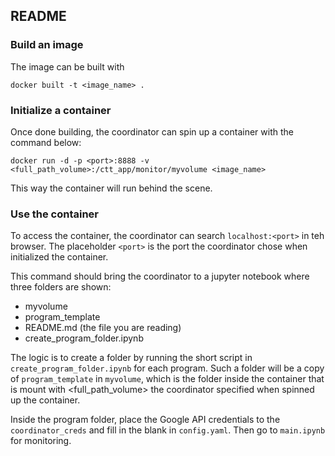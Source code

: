 ## README

### Build an image

The image can be built with 

``docker built -t <image_name> .``

### Initialize a container

Once done building, the coordinator can spin up a container with the command below:

``docker run -d -p <port>:8888 -v <full_path_volume>:/ctt_app/monitor/myvolume <image_name>``

This way the container will run behind the scene.

### Use the container

To access the container, the coordinator can search ``localhost:<port>`` in teh browser. The placeholder `<port>` is the port the coordinator chose when initialized the container.

This command should bring the coordinator to a jupyter notebook where three folders are shown:

- myvolume
- program_template
- README.md (the file you are reading)
- create_program_folder.ipynb

The logic is to create a folder by running the short script in `create_program_folder.ipynb` for each program. Such a folder will be a copy of `program_template` in `myvolume`, which is the folder inside the container that is mount with <full_path_volume> the coordinator specified when spinned up the container.

Inside the program folder, place the Google API credentials to the `coordinator_creds` and fill in the blank in `config.yaml`. Then go to `main.ipynb` for monitoring.

